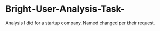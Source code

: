 # Bright-User-Analysis-Task-
Analysis I did for a startup company. Named changed per their request.
